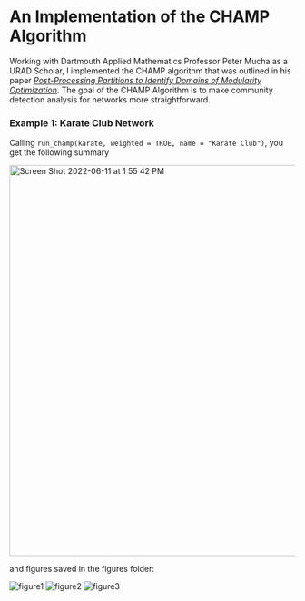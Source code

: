 # An Implementation of the CHAMP Algorithm
Working with Dartmouth Applied Mathematics Professor Peter Mucha as a URAD Scholar, 
I implemented the CHAMP algorithm that was outlined in his paper 
[*Post-Processing Partitions to Identify Domains of Modularity Optimization*](https://www.mdpi.com/1999-4893/10/3/93).
The goal of the CHAMP Algorithm is to make community detection analysis for networks more straightforward.

### Example 1: Karate Club Network
Calling ```run_champ(karate, weighted = TRUE, name = "Karate Club")```, you get the following summary

<img width="690" alt="Screen Shot 2022-06-11 at 1 55 42 PM" src="https://user-images.githubusercontent.com/54069119/173202940-2fb4da61-41c0-4d09-a1e2-988323116812.png">

and figures saved in the figures folder:

![figure1](https://user-images.githubusercontent.com/54069119/173202965-fb22e3fa-8bf7-42f4-840f-0949badc0ff8.png)
![figure2](https://user-images.githubusercontent.com/54069119/173202966-76981446-f3d7-436e-98ec-9c8ca5c71b1b.png)
![figure3](https://user-images.githubusercontent.com/54069119/173202967-3dab71ac-c285-4a70-bebd-510fcf15a407.png)
